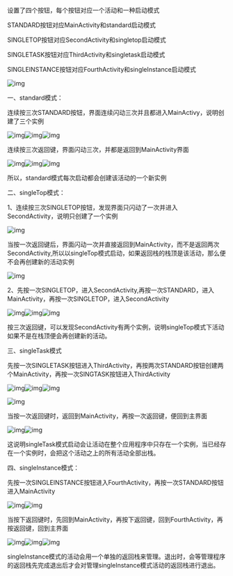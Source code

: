 设置了四个按钮，每个按钮对应一个活动和一种启动模式

STANDARD按钮对应MainActivity和standard启动模式

SINGLETOP按钮对应SecondActivity和singletop启动模式

SINGLETASK按钮对应ThirdActivity和singletask启动模式

SINGLEINSTANCE按钮对应FourthActivity和singleInstance启动模式

![img](work_2_实验报告.assets/clip_image002.jpg)

 

 

 

 

 

 

 

 

一、standard模式：

连续按三次STANDARD按钮，界面连续闪动三次并且都进入MainActivy，说明创建了三个实例

![img](work_2_实验报告.assets/clip_image004.jpg)![img](work_2_实验报告.assets/clip_image005.jpg)![img](work_2_实验报告.assets/clip_image006.jpg)

 

连续按三次返回键，界面闪动三次，并都是返回到MainActivity界面

![img](work_2_实验报告.assets/clip_image007.jpg)![img](work_2_实验报告.assets/clip_image008.jpg)![img](work_2_实验报告.assets/clip_image009.jpg)

所以，standard模式每次启动都会创建该活动的一个新实例

 

二、singleTop模式：

1、连续按三次SINGLETOP按钮，发现界面只闪动了一次并进入SecondActivity，说明只创建了一个实例

![img](work_2_实验报告.assets/clip_image011.jpg)

当按一次返回键后，界面闪动一次并直接返回到MainActivity，而不是返回两次SecondActivity,所以以singleTop模式启动，如果返回栈的栈顶是该活动，那么便不会再创建新的活动实例

![img](work_2_实验报告.assets/clip_image013.jpg)

 

2、先按一次SINGLETOP，进入SecondActivity,再按一次STANDARD，进入MainActivity，再按一次SINGLETOP，进入SecondActivity

![img](work_2_实验报告.assets/clip_image015.jpg)![img](work_2_实验报告.assets/clip_image017.jpg)![img](work_2_实验报告.assets/clip_image018.jpg)

 

按三次返回键，可以发现SecondActivity有两个实例，说明singleTop模式下活动如果不是在栈顶便会再创建新的活动。

 

 

 

 

 

 

三、singleTask模式

先按一次SINGLETASK按钮进入ThirdActivity，再按两次STANDARD按钮创建两个MainActivity，再按一次SINGTASK按钮进入ThirdActivity

![img](work_2_实验报告.assets/clip_image020.jpg)![img](work_2_实验报告.assets/clip_image022.jpg)![img](work_2_实验报告.assets/clip_image023.jpg)

![img](work_2_实验报告.assets/clip_image024.jpg)

 

 

当按一次返回键时，返回到MainActivity，再按一次返回键，便回到主界面

![img](work_2_实验报告.assets/clip_image026.jpg)![img](work_2_实验报告.assets/clip_image028.jpg)

这说明singleTask模式启动会让活动在整个应用程序中只存在一个实例，当已经存在一个实例时，会把这个活动之上的所有活动全部出栈。

 

 

 

 

 

 

 

四、singleInstance模式：

先按一次SINGLEINSTANCE按钮进入FourthActivity，再按一次STANDARD按钮进入MainActivity

![img](work_2_实验报告.assets/clip_image030.jpg)![img](work_2_实验报告.assets/clip_image032.jpg)

当按下返回键时，先回到MainActivity，再按下返回键，回到FourthActivity，再按返回键，回到主界面

 

![img](work_2_实验报告.assets/clip_image034.jpg)![img](work_2_实验报告.assets/clip_image036.jpg)![img](work_2_实验报告.assets/clip_image038.jpg)

singleInstance模式的活动会用一个单独的返回栈来管理。退出时，会等管理程序的返回栈先完成退出后才会对管理singleInstance模式活动的返回栈进行退出。

 